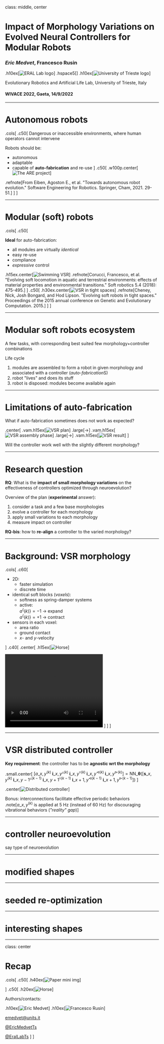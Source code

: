 class: middle, center

# Impact of Morphology Variations on Evolved Neural Controllers for Modular Robots

### _Eric Medvet_, Francesco Rusin

.h10ex[![ERAL Lab logo](images/erallab-logo.png)]
.hspace5[]
.h10ex[![University of Trieste logo](images/sigillo-units.png)]

Evolutionary Robotics and Artificial Life Lab, University of Trieste, Italy

#### WIVACE 2022, Gaeta, 14/9/2022

---

# Autonomous robots

.cols[
.c50[
Dangerous or inaccessible environments, where human operators cannot intervene

Robots should be:
- autonomous
- adaptable
- capable of **auto-fabrication** and re-use
]
.c50[
.w100p.center[![The ARE project](images/are.png)]

.refnote[From Eiben, Agoston E., et al. "Towards autonomous robot evolution." Software Engineering for Robotics. Springer, Cham, 2021. 29-51.]
]
]

---

# Modular (soft) robots

.cols[
.c50[

**Ideal** for auto-fabrication:
- all modules are virtually *identical*
- easy re-use
- compliance
- *expressive* control

.h15ex.center[![Swimming VSR](images/swimming-vsr.png)]
.refnote[Corucci, Francesco, et al. "Evolving soft locomotion in aquatic and terrestrial environments: effects of material properties and environmental transitions." Soft robotics 5.4 (2018): 475-495.]
]
.c50[
.h30ex.center[![VSR in tight spaces](images/tight-spaces.png)]
.refnote[Cheney, Nick, Josh Bongard, and Hod Lipson. "Evolving soft robots in tight spaces." Proceedings of the 2015 annual conference on Genetic and Evolutionary Computation. 2015.]
]
]

---

# Modular soft robots ecosystem

A few tasks, with corresponding best suited few morphology+controller combinations

Life cycle
1. modules are assembled to form a robot in given morphology and associated with a controller (*auto-fabrication*S)
2. robot "lives" and does its stuff
3. robot is disposed: modules become available again

---

# Limitations of auto-fabrication

What if auto-fabrication sometimes does not work as expected?

.center[
.vam.h15ex[![VSR plan](images/robot-plan.png)] .large[→]
.vam.h15ex[![VSR assembly phase](images/robot-assembling.png)] .large[→]
.vam.h15ex[![VSR result](images/robot-result.png)]
]

Will the controller work well with the slightly different morphology?

---

# Research question

**RQ**: What is the **impact of small morphology variations** on the effectiveness of controllers optimized through neuroevolution?

Overview of the plan (**experimental** answer):
1. consider a task and a few base morphologies
2. evolve a controller for each morphology
3. apply small variations to each morphology
4. measure impact on controller

**RQ-bis**: how to **re-align** a controller to the varied morphology?

---

# Background: VSR morphology

.cols[
.c60[
- 2D:
  - faster simulation
  - discrete time
- identical soft blocks (*voxels*):
  - softness as spring-damper systems
  - active:  
    $a^\{(k)\}=-1$ → expand  
    $a^\{(k)\}=+1$ → contract
- sensors in each voxel:
  - area ratio
  - ground contact
  - $x$- and $y$-velocity

]
.c40[
.center[
.h15ex[![Horse](images/horse.png)]

<video width="320" height="240" autoplay controls loop>
    <source src="videos/hopping-vsr.mp4" type="video/mp4"/>
</video>
]
]
]

---

# VSR distributed controller

**Key requirement**: the controller has to be **agnostic wrt the morphology**

.small.center[
$\left[a\_{x,y}^{(k)} \; \boldsymbol{i}\_{x,y}^{\vartriangle(k)} \; \boldsymbol{i}\_{x,y}^{\triangledown(k)} \; \boldsymbol{i}\_{x,y}^{\triangleleft(k)} \; \boldsymbol{i}\_{x,y}^{\triangleright(k)}\right] = \text{NN}\_{\boldsymbol{\theta}}\left(\left[\boldsymbol{s}\_{x,y}^{(k)} \; \boldsymbol{i}\_{x,y-1}^{\vartriangle(k-1)} \; \boldsymbol{i}\_{x,y+1}^{\triangledown(k-1)} \; \boldsymbol{i}\_{x+1,y}^{\triangleleft(k-1)} \; \boldsymbol{i}\_{x+1,y}^{\triangleright(k-1)}\right] \right)$
]

.center[![Distributed controller](images/distributed.png)]

Bonus: interconnections facilitate effective periodic behaviors  
.note[$a\_{x,y}^{(k)}$ is applied at 5 Hz (instead of 60 Hz) for discouraging vibrational behaviors (*"reality" gap*)] 

---

# controller neuroevolution

say type of neuroevolution

---

# modified shapes

---

# seeded re-optimization

---

# interesting shapes

---

class: center

# Recap

.cols[
.c50[
.h40ex[![Paper mini img](images/paper.png)]

]
.c50[
.h20ex[![Horse](images/horse.png)]

Authors/contacts:

.h10ex[![Eric Medvet](images/author-medvet.jpg)]
.h10ex[![Francesco Rusin](images/author-rusin.jpg)]

<i class="fa fa-envelope" aria-hidden="true"></i> [emedvet@units.it](mailto:emedvet@units.it)

<i class="fa fa-twitter" aria-hidden="true"></i> [@EricMedvetTs](https://twitter.com/EricMedvetTs)

<i class="fa fa-twitter" aria-hidden="true"></i> [@EralLabTs](https://twitter.com/EralLabTs)
]
]

